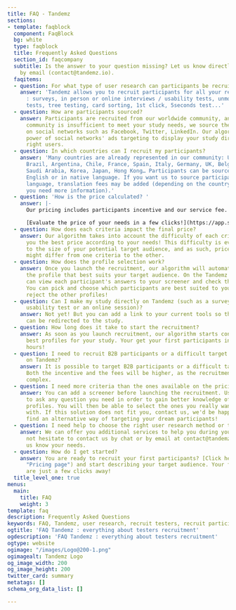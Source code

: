 ```yaml
---
title: FAQ - Tandemz
sections:
- template: faqblock
  component: FaqBlock
  bg: white
  type: faqblock
  title: Frequently Asked Questions
  section_id: faqcompany
  subtitle: Is the answer to your question missing? Let us know directly by chat or
    by email (contact@tandemz.io).
  faqitems:
  - question: For what type of user research can participants be recruited on Tandemz?
    answer: 'Tandemz allows you to recruit participants for all your research studies
      : surveys, in person or online interviews / usability tests, unmoderated usability
      tests, tree testing, card sorting, 1st click, 5seconds test...'
  - question: How are participants sourced?
    answer: Participants are recruited from our worldwide community, and when the
      community is insufficient to meet your study needs, we source them directly
      on social networks such as Facebook, Twitter, LinkedIn. Our algorithm uses the
      power of social networks' ads targeting to display your study directly to the
      right users.
  - question: In which countries can I recruit my participants?
    answer: 'Many countries are already represented in our community: USA, Canada,
      Brazil, Argentina, Chile, France, Spain, Italy, Germany, UK, Belgium, Netherlands,
      Saudi Arabia, Korea, Japan, Hong Kong… Participants can be sourced either in
      English or in native language. If you want us to source participants in native
      language, translation fees may be added (depending on the country - ask us if
      you need more information).'
  - question: 'How is the price calculated? '
    answer: |-
      Our pricing includes participants incentive and our service fee. Our algorithm adjusts each part according to the type of study, cost of living in selected countries (to keep our incentives attractive) and complexity of recruitment. Each criteria can have an impact on the incentive and/or on the fees.

      [Evaluate the price of your needs in a few clicks!](https://app.staging.tandemz.io/recruter-des-participants "Pricing page")
  - question: How does each criteria impact the final price?
    answer: Our algorithm takes into account the difficulty of each criteria to offer
      you the best price according to your needs! This difficulty is evaluated according
      to the size of your potential target audience, and as such, price adjustments
      might differ from one criteria to the other.
  - question: How does the profile selection work?
    answer: Once you launch the recruitment, our algorithm will automatically contact
      the profile that best suits your target audience. On the Tandemz platform, you
      can view each participant's answers to your screener and check their profile.
      You can pick and choose which participants are best suited to your study, and
      reject the other profiles!
  - question: Can I make my study directly on Tandemz (such as a survey form, an unmoderated
      usability test or an online session)?
    answer: Not yet! But you can add a link to your current tools so that participants
      can be redirected to the study.
  - question: How long does it take to start the recruitment?
    answer: As soon as you launch recruitment, our algorithm starts contacting the
      best profiles for your study. Your get your first participants in just a few
      hours!
  - question: I need to recruit B2B participants or a difficult target. Is it possible
      on Tandemz?
    answer: It is possible to target B2B participants or a difficult target on Tandemz.
      Both the incentive and the fees will be higher, as the recruitment will be more
      complex.
  - question: I need more criteria than the ones available on the pricing page.
    answer: You can add a screener before launching the recruitment. Use the screener
      to ask any question you need in order to gain better knowledge of your participants'
      profiles. You will then be able to select the ones you really want to connect
      with. If this solution does not fit you, contact us, we'd be happy to help and
      find an alternative way of targeting your dream participants!
  - question: I need help to choose the right user research method or to lead my study.
    answer: We can offer you additional services to help you during your study. Do
      not hesitate to contact us by chat or by email at contact@tandemz.io to let
      us know your needs.
  - question: How do I get started?
    answer: You are ready to recruit your first participants? [Click here](https://app.staging.tandemz.io/recruter-des-participants
      "Pricing page") and start describing your target audience. Your first participants
      are just a few clicks away!
  title_level_one: true
menus:
  main:
    title: FAQ
    weight: 3
template: faq
description: Frequently Asked Questions
keywords: FAQ, Tandemz, user research, recruit testers, recruit participants
ogtitle: 'FAQ Tandemz : everything about testers recruitment'
ogdescription: 'FAQ Tandemz : everything about testers recruitment'
ogtype: website
ogimage: "/images/Logo@200-1.png"
ogimagealt: Tandemz Logo
og_image_width: 200
og_image_height: 200
twitter_card: summary
metatags: []
schema_org_data_list: []

---
```

